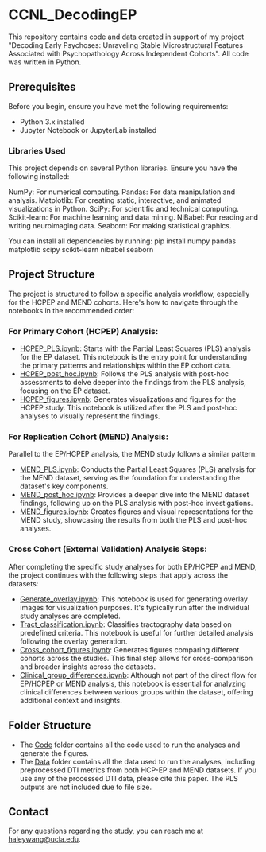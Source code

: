 # CCNL_DecodingEP
This repository contains code and data created in support of my project "Decoding Early Psychoses: Unraveling Stable Microstructural Features Associated with Psychopathology Across Independent Cohorts". All code was written in Python. 

## Prerequisites
Before you begin, ensure you have met the following requirements:

- Python 3.x installed
- Jupyter Notebook or JupyterLab installed

### Libraries Used
This project depends on several Python libraries. Ensure you have the following installed:

NumPy: For numerical computing.
Pandas: For data manipulation and analysis.
Matplotlib: For creating static, interactive, and animated visualizations in Python.
SciPy: For scientific and technical computing.
Scikit-learn: For machine learning and data mining.
NiBabel: For reading and writing neuroimaging data.
Seaborn: For making statistical graphics.

You can install all dependencies by running:
pip install numpy pandas matplotlib scipy scikit-learn nibabel seaborn


## Project Structure
The project is structured to follow a specific analysis workflow, especially for the HCPEP and MEND cohorts. Here's how to navigate through the notebooks in the recommended order:

### For Primary Cohort (HCPEP) Analysis:
- [HCPEP_PLS.ipynb](https://github.com/haleyrwang/CCNL_DecodingEP/blob/main/Code/HCPEP_PLS.ipynb): Starts with the Partial Least Squares (PLS) analysis for the EP dataset. This notebook is the entry point for understanding the primary patterns and relationships within the EP cohort data.
- [HCPEP_post_hoc.ipynb](https://github.com/haleyrwang/CCNL_DecodingEP/blob/main/Code/HCPEP_post_hoc.ipynb): Follows the PLS analysis with post-hoc assessments to delve deeper into the findings from the PLS analysis, focusing on the EP dataset.
- [HCPEP_figures.ipynb](https://github.com/haleyrwang/CCNL_DecodingEP/blob/main/Code/HCPEP_figures.ipynb): Generates visualizations and figures for the HCPEP study. This notebook is utilized after the PLS and post-hoc analyses to visually represent the findings.

### For Replication Cohort (MEND) Analysis:
Parallel to the EP/HCPEP analysis, the MEND study follows a similar pattern:
- [MEND_PLS.ipynb](https://github.com/haleyrwang/CCNL_DecodingEP/blob/main/Code/MEND_PLS.ipynb): Conducts the Partial Least Squares (PLS) analysis for the MEND dataset, serving as the foundation for understanding the dataset's key components.
- [MEND_post_hoc.ipynb](https://github.com/haleyrwang/CCNL_DecodingEP/blob/main/Code/MEND_post_hoc.ipynb): Provides a deeper dive into the MEND dataset findings, following up on the PLS analysis with post-hoc investigations.
- [MEND_figures.ipynb](https://github.com/haleyrwang/CCNL_DecodingEP/blob/main/Code/MEND_figures.ipynb): Creates figures and visual representations for the MEND study, showcasing the results from both the PLS and post-hoc analyses.

### Cross Cohort (External Validation) Analysis Steps:
After completing the specific study analyses for both EP/HCPEP and MEND, the project continues with the following steps that apply across the datasets:
- [Generate_overlay.ipynb](https://github.com/haleyrwang/CCNL_DecodingEP/blob/main/Code/Generate_overlay.ipynb): This notebook is used for generating overlay images for visualization purposes. It's typically run after the individual study analyses are completed.
- [Tract_classification.ipynb](https://github.com/haleyrwang/CCNL_DecodingEP/blob/main/Code/tract_classification.ipynb): Classifies tractography data based on predefined criteria. This notebook is useful for further detailed analysis following the overlay generation.
- [Cross_cohort_figures.ipynb](https://github.com/haleyrwang/CCNL_DecodingEP/blob/main/Code/cross_cohort_figures.ipynb): Generates figures comparing different cohorts across the studies. This final step allows for cross-comparison and broader insights across the datasets.
- [Clinical_group_differences.ipynb](https://github.com/haleyrwang/CCNL_DecodingEP/blob/main/Code/clinical_group_differences.ipynb): Although not part of the direct flow for EP/HCPEP or MEND analysis, this notebook is essential for analyzing clinical differences between various groups within the dataset, offering additional context and insights.


## Folder Structure
- The [Code](https://github.com/haleyrwang/CCNL_DecodingEP/tree/main/Code) folder contains all the code used to run the analyses and generate the figures.
- The [Data](https://github.com/haleyrwang/CCNL_DecodingEP/tree/main/Data) folder contains all the data used to run the analyses, including preprocessed DTI metrics from both HCP-EP and MEND datasets. If you use any of the processed DTI data, please cite this paper. The PLS outputs are not included due to file size.

## Contact
For any questions regarding the study, you can reach me at haleywang@ucla.edu.


